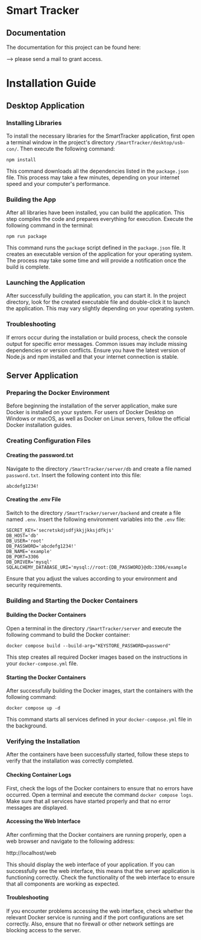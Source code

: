 # Smart Tracker

## Documentation
The documentation for this project can be found here:

--> please send a mail to grant access.

# Installation Guide

## Desktop Application

### Installing Libraries
To install the necessary libraries for the SmartTracker application, first open a terminal window in the project's directory `/SmartTracker/desktop/usb-con/`. Then execute the following command:

```
npm install
```

This command downloads all the dependencies listed in the `package.json` file. This process may take a few minutes, depending on your internet speed and your computer's performance.

### Building the App
After all libraries have been installed, you can build the application. This step compiles the code and prepares everything for execution. Execute the following command in the terminal:
```
npm run package
```
This command runs the `package` script defined in the `package.json` file. It creates an executable version of the application for your operating system. The process may take some time and will provide a notification once the build is complete.

### Launching the Application
After successfully building the application, you can start it. In the project directory, look for the created executable file and double-click it to launch the application. This may vary slightly depending on your operating system.

### Troubleshooting
If errors occur during the installation or build process, check the console output for specific error messages. Common issues may include missing dependencies or version conflicts. Ensure you have the latest version of Node.js and npm installed and that your internet connection is stable.

## Server Application

### Preparing the Docker Environment
Before beginning the installation of the server application, make sure Docker is installed on your system. For users of Docker Desktop on Windows or macOS, as well as Docker on Linux servers, follow the official Docker installation guides.

### Creating Configuration Files
#### Creating the password.txt
Navigate to the directory `/SmartTracker/server/db` and create a file named `password.txt`. Insert the following content into this file:
```
abcdefg1234!

```

#### Creating the .env File
Switch to the directory `/SmartTracker/server/backend` and create a file named `.env`. Insert the following environment variables into the `.env` file:

```
SECRET_KEY='secretskdjsdfjkkjjkksjdfkjs'
DB_HOST='db'
DB_USER='root'
DB_PASSWORD='abcdefg1234!'
DB_NAME='example'
DB_PORT=3306
DB_DRIVER='mysql'
SQLALCHEMY_DATABASE_URI='mysql://root:{DB_PASSWORD}@db:3306/example
```
Ensure that you adjust the values according to your environment and security requirements.

### Building and Starting the Docker Containers
#### Building the Docker Containers
Open a terminal in the directory `/SmartTracker/server` and execute the following command to build the Docker container:

```
docker compose build --build-arg="KEYSTORE_PASSWORD=password"
```
This step creates all required Docker images based on the instructions in your `docker-compose.yml` file.

#### Starting the Docker Containers
After successfully building the Docker images, start the containers with the following command:


```
docker compose up -d
```

This command starts all services defined in your `docker-compose.yml` file in the background.

### Verifying the Installation
After the containers have been successfully started, follow these steps to verify that the installation was correctly completed.
#### Checking Container Logs
First, check the logs of the Docker containers to ensure that no errors have occurred. Open a terminal and execute the command `docker compose logs`. Make sure that all services have started properly and that no error messages are displayed.

#### Accessing the Web Interface
After confirming that the Docker containers are running properly, open a web browser and navigate to the following address:

http://localhost/web

This should display the web interface of your application. If you can successfully see the web interface, this means that the server application is functioning correctly. Check the functionality of the web interface to ensure that all components are working as expected.

#### Troubleshooting
If you encounter problems accessing the web interface, check whether the relevant Docker service is running and if the port configurations are set correctly. Also, ensure that no firewall or other network settings are blocking access to the server.
